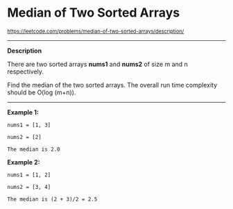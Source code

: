 # Median of Two Sorted Arrays 

<sub>https://leetcode.com/problems/median-of-two-sorted-arrays/description/</sub>
____
**Description**

There are two sorted arrays **nums1** and **nums2** of size m and n respectively.

Find the median of the two sorted arrays. The overall run time complexity should be O(log (m+n)).
____

**Example 1:**

    nums1 = [1, 3]
    
    nums2 = [2]

    The median is 2.0
    
**Example 2:**

    nums1 = [1, 2]
    
    nums2 = [3, 4]

    The median is (2 + 3)/2 = 2.5
